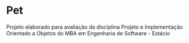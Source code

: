 # Pet
Projeto elaborado para avaliação da disciplina Projeto e Implementação Orientado a Objetos do MBA em Engenharia de Software - Estácio
